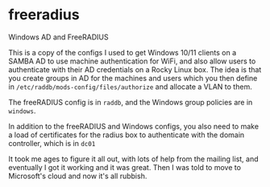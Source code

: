 # freeradius
Windows AD and FreeRADIUS

This is a copy of the configs I used to get Windows 10/11 clients on a SAMBA AD to use machine authentication for WiFi, and also allow users to authenticate with their AD credentials on a Rocky Linux box.
The idea is that you create groups in AD for the machines and users which you then define in ```/etc/raddb/mods-config/files/authorize``` and allocate a VLAN to them.

The freeRADIUS config is in ```raddb```, and the Windows group policies are in ```windows```.

In addition to the freeRADIUS and Windows configs, you also need to make a load of certificates for the radius box to authenticate with the domain controller, which is in ```dc01```

It took me ages to figure it all out, with lots of help from the mailing list, and eventually I got it working and it was great. Then I was told to move to Microsoft's cloud and now it's all rubbish.
